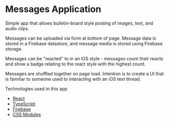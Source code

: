 # Messages Application

Simple app that allows bulletin-board style posting of images, text, and audio clips.

Messages can be uploaded via form at bottom of page. Message data is stored in a
Firebase datastore, and message media is stored using Firebase storage.

Messages can be "reacted" to in an iOS style - messages count their reacts and show a
badge relating to the react style with the highest count.

Messages are shuffled together on page load. Intention is to create a UI that is
familiar to someone used to interacting with an iOS text thread.

Technologies used in this app

- [React](https://react.dev/)
- [TypeScript](https://www.typescriptlang.org/)
- [Firebase](https://firebase.google.com/)
- [CSS Modules](https://github.com/css-modules/css-modules)

